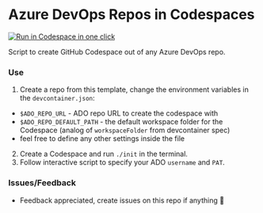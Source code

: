 # Azure DevOps Repos in Codespaces

[<img title="Run in Codespace in one click" src="https://cdn.jsdelivr.net/gh/bookish-potato/codespaces-in-codespaces@f097ccddfc401ab6b09d233dc47c3efa3f9513f6/images/badge.svg">](https://github.com/features/codespaces)

Script to create GitHub Codespace out of any Azure DevOps repo.

### Use

1. Create a repo from this template, change the environment variables in the `devcontainer.json`:
 - `$ADO_REPO_URL` - ADO repo URL to create the codespace with
 - `$ADO_REPO_DEFAULT_PATH` - the default workspace folder for the Codespace (analog of `workspaceFolder` from devcontainer spec)
 - feel free to define any other settings inside the file
2. Create a Codespace and run `./init` in the terminal.
3. Follow interactive script to specify your ADO `username` and `PAT`.

### Issues/Feedback

- Feedback appreciated, create issues on this repo if anything 🤗
